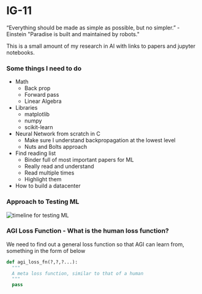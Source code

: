 # IG-11

“Everything should be made as simple as possible, but no simpler.” - Einstein
"Paradise is built and maintained by robots."

This is a small amount of my research in AI with links to papers and jupyter notebooks.

### Some things I need to do

- Math
  - Back prop
  - Forward pass
  - Linear Algebra
- Libraries
  - matplotlib
  - numpy
  - scikit-learn
- Neural Network from scratch in C
  - Make sure I understand backpropagation at the lowest level
  - Nuts and Bolts approach
- Find reading list
  - Binder full of most important papers for ML
  - Really read and understand
  - Read multiple times
  - Highlight them
- How to build a datacenter

### Approach to Testing ML 
![timeline for testing ML](https://www.jeremyjordan.me/content/images/2020/08/Group-7.png)


### AGI Loss Function - What is the human loss function?

We need to find out a general loss function so that AGI can learn from, something in the form of below

```python
def agi_loss_fn(?,?,?...):
  """
  A meta loss function, similar to that of a human
  """
  pass
```
